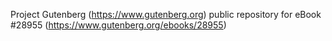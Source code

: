 Project Gutenberg (https://www.gutenberg.org) public repository for eBook #28955 (https://www.gutenberg.org/ebooks/28955)
